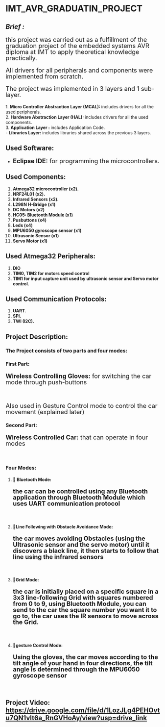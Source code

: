 # IMT_AVR_GRADUATIN_PROJECT

## *Brief :*
<p style="font-size: 20px; line-height: 1;"> this project was carried out as a fulfillment of the graduation project of the embedded systems AVR diploma at IMT to apply theoretical knowledge practically.</p>
<p style="font-size: 20px; line-height: 1;"> All drivers for all peripherals and components were implemented from scratch.</p>
<p style="font-size: 20px; line-height: 1;"> The project was implemented in 3 layers and 1 sub-layer.</p>
1. <strong>Micro Controller Abstraction Layer (MCAL): </strong> includes drivers for all the used peripherals. <br>
2. <strong>Hardware Abstraction Layer (HAL): </strong> includes drivers for all the used components.  <br>
3. <strong>Application Layer : </strong> includes Application Code. <br>
- <strong>Libraries Layer: </strong>includes libraries shared across the previous 3 layers. 

## Used Software:
- <p style="font-size: 20px; line-height: 1;"><strong>Eclipse IDE:</strong> for programming the microcontrollers.</p>

## Used Components:
1. <strong>Atmega32 microcontroller (x2).</strong>
2. <strong>NRF24L01 (x2).</strong>
3. <strong>Infrared Sensors (x2).</strong>
4. <strong>L298N H-Bridge (x1)</strong>
5. <strong>DC Motors (x2)</strong>
6. <strong>HC05: Bluetooth Module (x1)</strong>
7. <strong>Pusbuttons (x4)</strong>
8. <strong>Leds (x4)</strong>
9. <strong>MPU6050 gyroscope sensor (x1)</strong>
10. <strong>Ultrasonic Sensor (x1)</strong>
11. <strong>Servo Motor (x1)</strong>

## Used Atmega32 Peripherals:
1. <strong>DIO</strong>
2. <strong>TIM0, TIM2 for motors speed control</strong>
3. <strong>TIM1 for input capture unit used by ultrasonic sensor and Servo motor control.</strong>

## Used Communication Protocols:
1. <strong>UART.</strong>
2. <strong>SPI.</strong>
3. <strong>TWI (I2C).</strong>


## Project Description:
### The Project consists of two parts and four modes:
### First Part: 
<p style="font-size: 20px; line-height: 1;"><strong>Wireless Controlling Gloves:</strong> for switching the car mode through push-buttons</p><br>
<p style="font-size: 20px; line-height: 1;"> Also used in Gesture Control mode to control the car movement (explained later)</p>

### Second Part: 
<p style="font-size: 20px; line-height: 1;"><strong>Wireless Controlled Car:</strong> that can operate in four modes</p><br>

### Four Modes:
1. #### 🔵 **Bluetooth Mode**: <p style="font-size: 20px; line-height: 1;">the car can be controlled using any Bluetooth application through Bluetooth Module which uses UART communication protocol</p><br>

2. #### 🔵**Line Following with Obstacle Avoidance Mode**: <p style="font-size: 20px; line-height: 1;">the car moves avoiding Obstacles (using the Ultrasonic sensor and the servo motor) until it discovers a black line, it then starts to follow that line using the infrared sensors</p><br>

3. #### 🔵**Grid Mode**: <p style="font-size: 20px; line-height: 1;">the car is initially placed on a specific square in a 3x3 line-following Grid with squares numbered from 0 to 9, using Bluetooth Module, you can send to the car the square number you want it to go to, the car uses the IR sensors to move across the Grid.</p><br>

4. #### 🔵**gesture Control Mode**: <p style="font-size: 20px; line-height: 1;">Using the gloves, the car moves according to the tilt angle of your hand in four directions, the tilt angle is determined through the MPU6050 gyroscope sensor</p><br>






## Project Video: https://drive.google.com/file/d/1LozJLg4PEHOvtu7QN1vIt6a_RnGVHoAy/view?usp=drive_link

 

 

